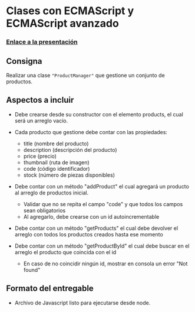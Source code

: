 # Clases con ECMAScript y ECMAScript avanzado

### [Enlace a la presentación](https://docs.google.com/presentation/d/1vJscesMmwys7SrNkPPjuvD7dHLNK1awl-wuXBdlH6KA/edit#slide=id.p7)

## Consigna
Realizar una clase `"ProductManager"` que gestione un conjunto de productos.

## Aspectos a incluir

- Debe crearse desde su constructor con el elemento products, el cual será un arreglo vacío.

- Cada producto que gestione debe contar con las propiedades:
    - title (nombre del producto)
    - description (descripción del producto)
    - price (precio)
    - thumbnail (ruta de imagen)
    - code (código identificador)
    - stock (número de piezas disponibles)


- Debe contar con un método "addProduct" el cual agregará un producto al arreglo de productos inicial.
    - Validar que no se repita el campo "code" y que todos los campos sean obligatorios
    - Al agregarlo, debe crearse con un id autoincrementable

- Debe contar con un método "getProducts" el cual debe devolver el arreglo con todos los productos creados hasta ese momento

- Debe contar con un método "getProductById" el cual debe buscar en el arreglo el producto que coincida con el id
    - En caso de no coincidir ningún id, mostrar en consola un error "Not found"

## Formato del entregable
- Archivo de Javascript listo para ejecutarse desde node.